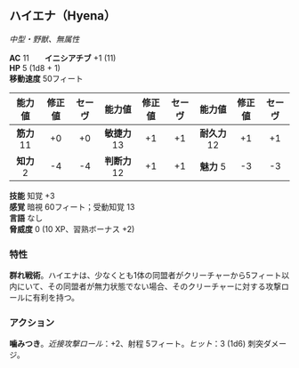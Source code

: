 ## ハイエナ（Hyena）
*中型・野獣、無属性*

**AC** 11　　**イニシアチブ** +1 (11)  
**HP** 5 (1d8 + 1)  
**移動速度** 50フィート

| 能力値 | 修正値 | セーヴ | 能力値 | 修正値 | セーヴ | 能力値 | 修正値 | セーヴ |
|:---:|:---:|:---:|:---:|:---:|:---:|:---:|:---:|:---:|
| **筋力** 11 | +0 | +0 | **敏捷力** 13 | +1 | +1 | **耐久力** 12 | +1 | +1 |
| **知力** 2 | -4 | -4 | **判断力** 12 | +1 | +1 | **魅力** 5 | -3 | -3 |

**技能** 知覚 +3  
**感覚** 暗視 60フィート；受動知覚 13  
**言語** なし  
**脅威度** 0 (10 XP、習熟ボーナス +2)

### 特性
**群れ戦術**。ハイエナは、少なくとも1体の同盟者がクリーチャーから5フィート以内にいて、その同盟者が無力状態でない場合、そのクリーチャーに対する攻撃ロールに有利を持つ。

### アクション
**噛みつき**。*近接攻撃ロール*：+2、射程 5フィート。*ヒット*：3 (1d6) 刺突ダメージ。